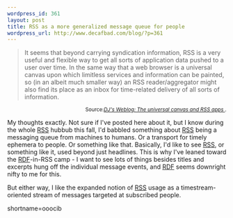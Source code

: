 ```yaml
--- 
wordpress_id: 361
layout: post
title: RSS as a more generalized message queue for people
wordpress_url: http://www.decafbad.com/blog/?p=361
---
```

<blockquote cite="http://www.pipetree.com/qmacro/2003/01/21#ucapi">It seems that beyond carrying syndication information, RSS is a very useful and flexible way to get all sorts of application data pushed to a user over time. In the same way that a web browser is a universal canvas upon which limitless services and information can be painted, so (in an  albeit much smaller way) an RSS reader/aggregator might also find its  place as an inbox for time-related delivery of all sorts of information. </blockquote><div class="credit" align="right"><small>Source:<cite><a href="http://www.pipetree.com/qmacro/2003/01/21#ucapi">DJ's Weblog: The universal canvas and RSS apps </a></cite>.</small></div>
<p>My thoughts exactly.  Not sure if I've posted here about it, but I know during the whole <a href="http://www.decafbad.com/twiki/bin/view/Main/RSS">RSS</a> hubbub this fall, I'd babbled something about <a href="http://www.decafbad.com/twiki/bin/view/Main/RSS">RSS</a> being a messaging queue from machines to humans.  Or a transport for timely ephemera to people.  Or something like that.  Basically, I'd like to see <a href="http://www.decafbad.com/twiki/bin/view/Main/RSS">RSS</a>, or something like it, used beyond just headlines.  This is why I've leaned toward the <a href="http://www.decafbad.com/twiki/bin/view/Main/RDF">RDF</a>-in-RSS camp - I want to see lots of things besides titles and excerpts hung off the individual message events, and <a href="http://www.decafbad.com/twiki/bin/view/Main/RDF">RDF</a> seems downright nifty to me for this.</p>
<p>But either way, I like the expanded notion of <a href="http://www.decafbad.com/twiki/bin/view/Main/RSS">RSS</a> usage as a timestream-oriented stream of messages targeted at subscribed people.</p>
<!--more-->
shortname=ooocib
